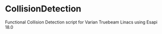 # CollisionDetection
Functional Collision Detection script for Varian Truebeam Linacs using Esapi 18.0
